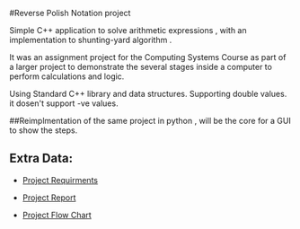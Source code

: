 #Reverse Polish Notation project


Simple C++ application to solve arithmetic expressions , with an implementation to shunting-yard algorithm .

It was an assignment project for the Computing Systems Course as part of a larger project to demonstrate the several stages inside a computer to perform calculations and logic.

Using Standard C++ library and data structures.
Supporting double values.
it dosen't support -ve values.


##Reimplmentation of the same project in python , will be the core for a GUI to show the steps.

## Extra Data:
* [Project Requirments][1] 
* [Project Report][2] 
* [Project Flow Chart][3]

  [1]: https://sites.google.com/site/drahmedakl2/courses2012/computing-system-513/Reverse-Polish-Notation-Project
  [2]: https://docs.google.com/document/d/1MsuU_L54l3Ea9uMsLeoYwmTBtFdCe7nfY8mp21ZxNZE/edit
  [3]: https://docs.google.com/drawings/d/1FRw2CK9cxshQ0tVcMk3bcA82apw310FxyQosWQ1zHwI/edit
  
